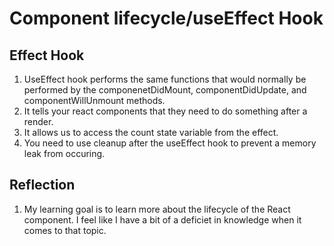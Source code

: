 # Component lifecycle/useEffect Hook  

## Effect Hook  

1. UseEffect hook performs the same functions that would normally be performed by the componenetDidMount, componentDidUpdate, and componentWillUnmount methods.  
2. It tells your react components that they need to do something after a render.  
3. It allows us to access the count state variable from the effect.  
4. You need to use cleanup after the useEffect hook to prevent a memory leak from occuring.  

## Reflection  

1. My learning goal is to learn more about the lifecycle of the React component. I feel like I have a bit of a deficiet in knowledge when it comes to that topic.  
